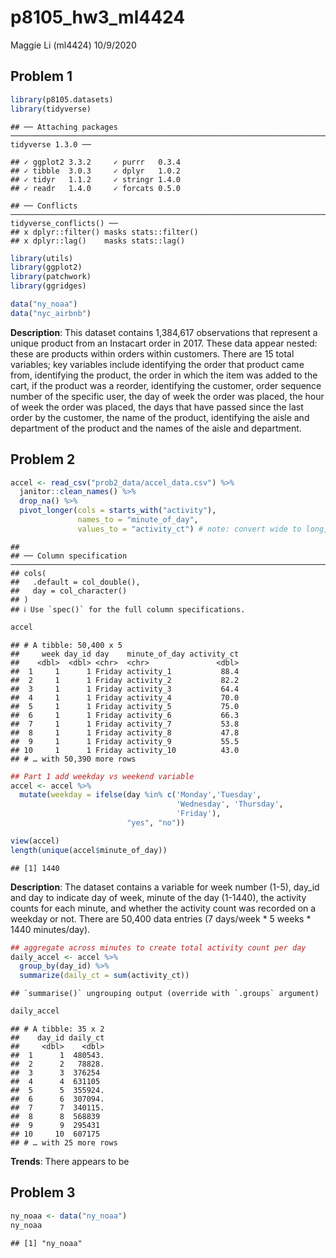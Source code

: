 p8105\_hw3\_ml4424
================
Maggie Li (ml4424)
10/9/2020

## Problem 1

``` r
library(p8105.datasets)
library(tidyverse)
```

    ## ── Attaching packages ───────────────────────────────────────────────────────────────────────────── tidyverse 1.3.0 ──

    ## ✓ ggplot2 3.3.2     ✓ purrr   0.3.4
    ## ✓ tibble  3.0.3     ✓ dplyr   1.0.2
    ## ✓ tidyr   1.1.2     ✓ stringr 1.4.0
    ## ✓ readr   1.4.0     ✓ forcats 0.5.0

    ## ── Conflicts ──────────────────────────────────────────────────────────────────────────────── tidyverse_conflicts() ──
    ## x dplyr::filter() masks stats::filter()
    ## x dplyr::lag()    masks stats::lag()

``` r
library(utils)
library(ggplot2)
library(patchwork)
library(ggridges)

data("ny_noaa")
data("nyc_airbnb")
```

**Description**: This dataset contains 1,384,617 observations that
represent a unique product from an Instacart order in 2017. These data
appear nested: these are products within orders within customers. There
are 15 total variables; key variables include identifying the order that
product came from, identifying the product, the order in which the item
was added to the cart, if the product was a reorder, identifying the
customer, order sequence number of the specific user, the day of week
the order was placed, the hour of week the order was placed, the days
that have passed since the last order by the customer, the name of the
product, identifying the aisle and department of the product and the
names of the aisle and department.

## Problem 2

``` r
accel <- read_csv("prob2_data/accel_data.csv") %>% 
  janitor::clean_names() %>% 
  drop_na() %>% 
  pivot_longer(cols = starts_with("activity"),
               names_to = "minute_of_day",
               values_to = "activity_ct") # note: convert wide to long, so each row is a minute of day
```

    ## 
    ## ── Column specification ──────────────────────────────────────────────────────────────────────────────────────────────
    ## cols(
    ##   .default = col_double(),
    ##   day = col_character()
    ## )
    ## ℹ Use `spec()` for the full column specifications.

``` r
accel
```

    ## # A tibble: 50,400 x 5
    ##     week day_id day    minute_of_day activity_ct
    ##    <dbl>  <dbl> <chr>  <chr>               <dbl>
    ##  1     1      1 Friday activity_1           88.4
    ##  2     1      1 Friday activity_2           82.2
    ##  3     1      1 Friday activity_3           64.4
    ##  4     1      1 Friday activity_4           70.0
    ##  5     1      1 Friday activity_5           75.0
    ##  6     1      1 Friday activity_6           66.3
    ##  7     1      1 Friday activity_7           53.8
    ##  8     1      1 Friday activity_8           47.8
    ##  9     1      1 Friday activity_9           55.5
    ## 10     1      1 Friday activity_10          43.0
    ## # … with 50,390 more rows

``` r
## Part 1 add weekday vs weekend variable
accel <- accel %>% 
  mutate(weekday = ifelse(day %in% c('Monday','Tuesday',
                                     'Wednesday', 'Thursday',
                                     'Friday'),
                          "yes", "no"))

view(accel)
length(unique(accel$minute_of_day))
```

    ## [1] 1440

**Description**: The dataset contains a variable for week number (1-5),
day\_id and day to indicate day of week, minute of the day (1-1440), the
activity counts for each minute, and whether the activity count was
recorded on a weekday or not. There are 50,400 data entries (7 days/week
\* 5 weeks \* 1440 minutes/day).

``` r
## aggregate across minutes to create total activity count per day
daily_accel <- accel %>% 
  group_by(day_id) %>% 
  summarize(daily_ct = sum(activity_ct))
```

    ## `summarise()` ungrouping output (override with `.groups` argument)

``` r
daily_accel
```

    ## # A tibble: 35 x 2
    ##    day_id daily_ct
    ##     <dbl>    <dbl>
    ##  1      1  480543.
    ##  2      2   78828.
    ##  3      3  376254 
    ##  4      4  631105 
    ##  5      5  355924.
    ##  6      6  307094.
    ##  7      7  340115.
    ##  8      8  568839 
    ##  9      9  295431 
    ## 10     10  607175 
    ## # … with 25 more rows

**Trends**: There appears to be

## Problem 3

``` r
ny_noaa <- data("ny_noaa")
ny_noaa
```

    ## [1] "ny_noaa"
